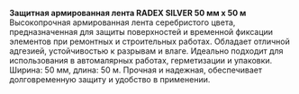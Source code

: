 **Защитная армированная лента RADEX SILVER 50 мм х 50 м**  
Высокопрочная армированная лента серебристого цвета, предназначенная для защиты поверхностей и временной фиксации элементов при ремонтных и строительных работах. Обладает отличной адгезией, устойчивостью к разрывам и влаге. Идеально подходит для использования в автомалярных работах, герметизации и упаковки. Ширина: 50 мм, длина: 50 м. Прочная и надежная, обеспечивает долговременную защиту и удобство в применении.


